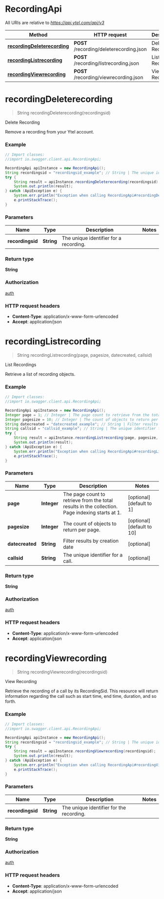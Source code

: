 # RecordingApi

All URIs are relative to *https://api.ytel.com/api/v3*

Method | HTTP request | Description
------------- | ------------- | -------------
[**recordingDeleterecording**](RecordingApi.md#recordingDeleterecording) | **POST** /recording/deleterecording.json | Delete Recording
[**recordingListrecording**](RecordingApi.md#recordingListrecording) | **POST** /recording/listrecording.json | List Recordings
[**recordingViewrecording**](RecordingApi.md#recordingViewrecording) | **POST** /recording/viewrecording.json | View Recording


<a name="recordingDeleterecording"></a>
# **recordingDeleterecording**
> String recordingDeleterecording(recordingsid)

Delete Recording

Remove a recording from your Ytel account.

### Example
```java
// Import classes:
//import io.swagger.client.api.RecordingApi;

RecordingApi apiInstance = new RecordingApi();
String recordingsid = "recordingsid_example"; // String | The unique identifier for a recording.
try {
    String result = apiInstance.recordingDeleterecording(recordingsid);
    System.out.println(result);
} catch (ApiException e) {
    System.err.println("Exception when calling RecordingApi#recordingDeleterecording");
    e.printStackTrace();
}
```

### Parameters

Name | Type | Description  | Notes
------------- | ------------- | ------------- | -------------
 **recordingsid** | **String**| The unique identifier for a recording. |

### Return type

**String**

### Authorization

[auth](../README.md#auth)

### HTTP request headers

 - **Content-Type**: application/x-www-form-urlencoded
 - **Accept**: application/json

<a name="recordingListrecording"></a>
# **recordingListrecording**
> String recordingListrecording(page, pagesize, datecreated, callsid)

List Recordings

Retrieve a list of recording objects.

### Example
```java
// Import classes:
//import io.swagger.client.api.RecordingApi;

RecordingApi apiInstance = new RecordingApi();
Integer page = 1; // Integer | The page count to retrieve from the total results in the collection. Page indexing starts at 1.
Integer pagesize = 10; // Integer | The count of objects to return per page.
String datecreated = "datecreated_example"; // String | Filter results by creation date
String callsid = "callsid_example"; // String | The unique identifier for a call.
try {
    String result = apiInstance.recordingListrecording(page, pagesize, datecreated, callsid);
    System.out.println(result);
} catch (ApiException e) {
    System.err.println("Exception when calling RecordingApi#recordingListrecording");
    e.printStackTrace();
}
```

### Parameters

Name | Type | Description  | Notes
------------- | ------------- | ------------- | -------------
 **page** | **Integer**| The page count to retrieve from the total results in the collection. Page indexing starts at 1. | [optional] [default to 1]
 **pagesize** | **Integer**| The count of objects to return per page. | [optional] [default to 10]
 **datecreated** | **String**| Filter results by creation date | [optional]
 **callsid** | **String**| The unique identifier for a call. | [optional]

### Return type

**String**

### Authorization

[auth](../README.md#auth)

### HTTP request headers

 - **Content-Type**: application/x-www-form-urlencoded
 - **Accept**: application/json

<a name="recordingViewrecording"></a>
# **recordingViewrecording**
> String recordingViewrecording(recordingsid)

View Recording

Retrieve the recording of a call by its RecordingSid. This resource will return information regarding the call such as start time, end time, duration, and so forth.

### Example
```java
// Import classes:
//import io.swagger.client.api.RecordingApi;

RecordingApi apiInstance = new RecordingApi();
String recordingsid = "recordingsid_example"; // String | The unique identifier for the recording.
try {
    String result = apiInstance.recordingViewrecording(recordingsid);
    System.out.println(result);
} catch (ApiException e) {
    System.err.println("Exception when calling RecordingApi#recordingViewrecording");
    e.printStackTrace();
}
```

### Parameters

Name | Type | Description  | Notes
------------- | ------------- | ------------- | -------------
 **recordingsid** | **String**| The unique identifier for the recording. |

### Return type

**String**

### Authorization

[auth](../README.md#auth)

### HTTP request headers

 - **Content-Type**: application/x-www-form-urlencoded
 - **Accept**: application/json

